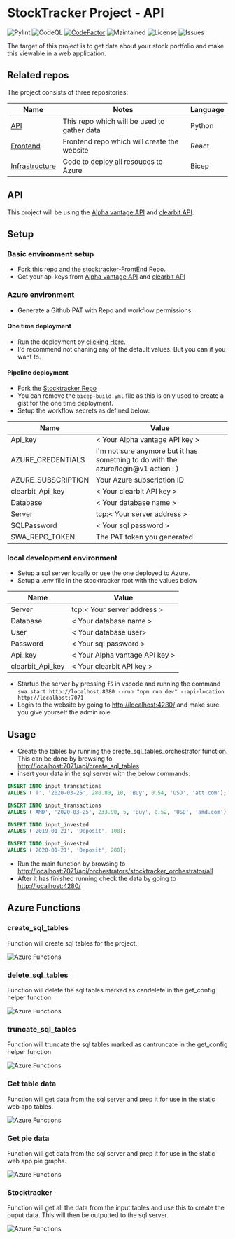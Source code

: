 # StockTracker Project - API

![Pylint](https://github.com/JoranSlingerland/StockTracker/actions/workflows/pylint.yml/badge.svg) ![CodeQL](https://github.com/JoranSlingerland/StockTracker/actions/workflows/codeql-analysis.yml/badge.svg) [![CodeFactor](https://www.codefactor.io/repository/github/joranslingerland/stocktracker/badge)](https://www.codefactor.io/repository/github/joranslingerland/stocktracker) ![Maintained](https://img.shields.io/badge/Maintained-Yes-%2331c553) ![License](https://img.shields.io/github/license/joranslingerland/stocktracker?color=%2331c553) ![Issues](https://img.shields.io/github/issues/JoranSlingerland/StockTracker)

The target of this project is to get data about your stock portfolio and make this viewable in a web application.

## Related repos

The project consists of three repositories:

| Name                                                                             | Notes                                       | Language |
| -------------------------------------------------------------------------------- | ------------------------------------------- | -------- |
| [API](https://github.com/JoranSlingerland/StockTracker)                          | This repo which will be used to gather data | Python   |
| [Frontend](https://github.com/JoranSlingerland/StockTracker-frontend)            | Frontend repo which will create the website | React    |
| [Infrastructure](https://github.com/JoranSlingerland/StockTrackerInfrastructure) | Code to deploy all resouces to Azure        | Bicep    |

## API

This project will be using the [Alpha vantage API](https://www.alphavantage.co/) and [clearbit API](https://clearbit.com/).

## Setup

### Basic environment setup

- Fork this repo and the [stocktracker-FrontEnd](https://github.com/JoranSlingerland/Stocktracker-FrontEnd) Repo.
- Get your api keys from [Alpha vantage API](https://www.alphavantage.co/) and [clearbit API](https://clearbit.com/)

### Azure environment

- Generate a Github PAT with Repo and workflow permissions.

#### One time deployment

- Run the deployment by [clicking Here](https://portal.azure.com/#create/Microsoft.Template/uri/https%3A%2F%2Fgist.githubusercontent.com%2FJoranSlingerland%2Fa9087b977db092d71212e442dd5c5975%2Fraw%2FStocktrackerBuild).
- I'd recommend not chaning any of the default values. But you can if you want to.

#### Pipeline deployment

- Fork the [Stocktracker Repo](https://github.com/JoranSlingerland/StockTrackerInfrastructure)
- You can remove the `bicep-build.yml` file as this is only used to create a gist for the one time deployment.
- Setup the workflow secrets as defined below:

| Name               | Value                                                                              |
| ------------------ | ---------------------------------------------------------------------------------- |
| Api_key            | < Your Alpha vantage API key >                                                     |
| AZURE_CREDENTIALS  | I'm not sure anymore but it has something to do with the azure/login@v1 action : ) |
| AZURE_SUBSCRIPTION | Your Azure subscription ID                                                         |
| clearbit_Api_key   | < Your clearbit API key >                                                          |
| Database           | < Your database name >                                                             |
| Server             | tcp:< Your server address >                                                        |
| SQLPassword        | < Your sql password >                                                              |
| SWA_REPO_TOKEN     | The PAT token you generated                                                        |

### local development environment

- Setup a sql server locally or use the one deployed to Azure.
- Setup a .env file in the stocktracker root with the values below

| Name             | Value                          |
| ---------------- | ------------------------------ |
| Server           | tcp:< Your server address >    |
| Database         | < Your database name >         |
| User             | < Your database user>          |
| Password         | < Your sql password >          |
| Api_key          | < Your Alpha vantage API key > |
| clearbit_Api_key | < Your clearbit API key >      |

- Startup the server by pressing `f5` in vscode and running the command `swa start http://localhost:8080 --run "npm run dev" --api-location http://localhost:7071`
- Login to the website by going to [http://localhost:4280/](http://localhost:4280/) and make sure you give yourself the admin role

## Usage

- Create the tables by running the create_sql_tables_orchestrator function.
  This can be done by browsing to [http://localhost:7071/api/create_sql_tables](http://localhost:7071/api/create_sql_tables)
- insert your data in the sql server with the below commands:

```sql
INSERT INTO input_transactions
VALUES ('T', '2020-03-25', 280.80, 10, 'Buy', 0.54, 'USD', 'att.com');

INSERT INTO input_transactions
VALUES ('AMD', '2020-03-25', 233.90, 5, 'Buy', 0.52, 'USD', 'amd.com');

INSERT INTO input_invested
VALUES ('2019-01-21', 'Deposit', 100);

INSERT INTO input_invested
VALUES ('2020-01-21', 'Deposit', 200);
```

- Run the main function by browsing to [http://localhost:7071/api/orchestrators/stocktracker_orchestrator/all](http://localhost:7071/api/orchestrators/stocktracker_orchestrator/all)
- After it has finished running check the data by going to [http://localhost:4280/](http://localhost:4280/)

## Azure Functions

### create_sql_tables

Function will create sql tables for the project.

![Azure Functions](./docs/images/create_sql_tables.drawio.svg)

### delete_sql_tables

Function will delete the sql tables marked as candelete in the get_config helper function.

![Azure Functions](./docs/images/delete_sql_tables.drawio.svg)

### truncate_sql_tables

Function will truncate the sql tables marked as cantruncate in the get_config helper function.

![Azure Functions](./docs/images/truncate_sql_tables.drawio.svg)

### Get table data

Function will get data from the sql server and prep it for use in the static web app tables.

![Azure Functions](./docs/images/get_table_data.drawio.svg)

### Get pie data

Function will get data from the sql server and prep it for use in the static web app pie graphs.

![Azure Functions](./docs/images/get_pie_data.drawio.svg)

### Stocktracker

Function will get all the data from the input tables and use this to create the ouput data. This will then be outputted to the sql server.

![Azure Functions](./docs/images/stocktracker.drawio.svg)
